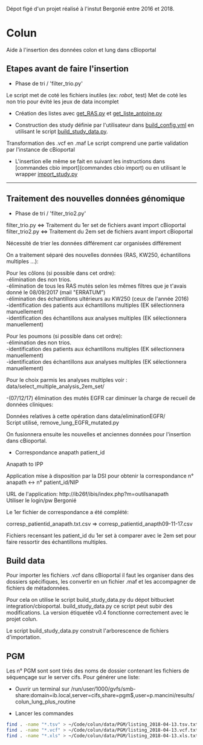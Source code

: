 Dépot figé d'un projet réalisé à l'instut Bergonié entre 2016 et 2018.

# Colun

Aide à l'insertion des données colon et lung dans cBioportal

## Etapes avant de faire l'insertion

*  Phase de tri / 'filter_trio.py'

Le script met de coté les fichiers inutiles (ex: _robot_, test)
Met de coté les non trio pour évité les jeux de data incomplet

* Création des listes avec [get_RAS.py](get_RAS.py) et [get_liste_antoine.py](get_liste_antoine.py)

* Construction des study définie par l'utilisateur dans [build_config.yml](build_config.yml) en utilisant le script [build_study_data.py](build_study_data.py).

Transformation des .vcf en .maf
Le script comprend une partie validation par l'instance de cBioportal

* L'insertion elle même se fait en suivant les instructions dans [commandes cbio import](commandes cbio import) ou en utilisant le wrapper [import_study.py](import_study.py)


---------------------------------------------------------------------------------------------------

## Traitement des nouvelles données génomique

*  Phase de tri / 'filter_trio2.py'

filter_trio.py <=> Traitement du 1er set de fichiers avant import cBioportal
filter_trio2.py <=> Traitement du 2em set de fichiers avant import cBioportal

Nécessité de trier les données différement car organisées différement

On a traitement séparé des nouvelles données (RAS, KW250, échantillons multiples ...):

Pour les côlons  (si possible dans cet ordre):  
-élimination des non trios.  
-élimination de tous les RAS mutés selon les mêmes filtres que je t'avais donné le 08/09/2017 (mail "ERRATUM")  
-élimination des échantillons ultérieurs au KW250 (ceux de l'année 2016)  
-identification des patients aux échantillons multiples (EK sélectionnera manuellement)  
-identification des échantillons aux analyses multiples (EK sélectionnera manuellement)  
 
 
Pour les poumons  (si possible dans cet ordre):  
-élimination des non trios.  
-identification des patients aux échantillons multiples (EK sélectionnera manuellement)  
-identification des échantillons aux analyses multiples (EK sélectionnera manuellement)  


Pour le choix parmis les analyses multiples voir : data/select_multiple_analysis_2em_set/

-(07/12/17) élimination des mutés EGFR car diminuer la charge de recueil de données cliniques:  

Données relatives à cette opération dans data/eliminationEGFR/  
Script utilisé, remove_lung_EGFR_mutated.py  

On fusionnera ensuite les nouvelles et anciennes données pour l'insertion
dans cBioportal.


* Correspondance anapath patient_id

Anapath to IPP  

Application mise à disposition par la DSI pour obtenir la correspondance
n° anapath <-> n° patient_id/NIP  
 
URL de l'application: http://ib26f/ibis/index.php?m=outilsanapath  
Utiliser le login/pw Bergonié  
  

Le 1er fichier de correspondance a été complété:  

corresp_patientid_anapath.txt.csv => corresp_patientid_anapth09-11-17.csv  


Fichiers recensant les patient_id du 1er set à comparer avec le 2em set pour faire ressortir 
des échantillons multiples.  


## Build data 


Pour importer les fichiers .vcf dans cBioportal il faut les organiser dans des dossiers spécifiques, 
les convertir en un fichier .maf et les accompagner de fichiers de métadonnées.

Pour cela on utilise le script build_study_data.py du dépot bitbucket integration/cbioportal.
build_study_data.py ce script peut subir des modifications. La version étiquetée v0.4 fonctionne correctement avec le projet colun.

Le script build_study_data.py construit l'arborescence de fichiers d'importation.


## PGM 

Les n° PGM sont sont tirés des noms de dossier contenant les fichiers de séquençage sur le server
cifs. Pour générer une liste:

- Ouvrir un terminal sur /run/user/1000/gvfs/smb-share:domain=ib.local,server=cifs,share=pgm$,user=p.mancini/results/colun_lung_plus_routine

- Lancer les commandes

```bash
find . -name "*.tsv" > ~/Code/colun/data/PGM/listing_2018-04-13.tsv.txt
find . -name "*.vcf" > ~/Code/colun/data/PGM/listing_2018-04-13.vcf.txt
find . -name "*.xls" > ~/Code/colun/data/PGM/listing_2018-04-13.xls.txt
```